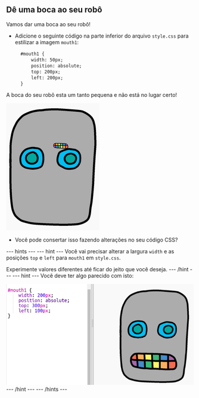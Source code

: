 ## Dê uma boca ao seu robô

Vamos dar uma boca ao seu robô!

- Adicione o seguinte código na parte inferior do arquivo `style.css` para estilizar a imagem `mouth1`:
    
        #mouth1 {
            width: 50px;
            position: absolute;
            top: 200px;
            left: 200px;
        }
        

A boca do seu robô esta um tanto pequena e não está no lugar certo!

![screenshot](images/robot-mouth.png)

- Você pode consertar isso fazendo alterações no seu código CSS?

\--- hints \--- \--- hint \--- Você vai precisar alterar a largura `width` e as posições `top` e `left` para `mouth1` em ` style.css `.

Experimente valores diferentes até ficar do jeito que você deseja. \--- /hint \--- \--- hint \--- Você deve ter algo parecido com isto:

![screenshot](images/robot-mouth-code.png) \--- /hint \--- \--- /hints \---